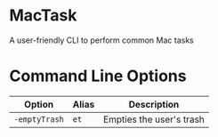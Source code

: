 # MacTask
A user-friendly CLI to perform common Mac tasks

# Command Line Options
|   Option    |   Alias   |    Description    |
|---          |---        |---                |
|`-emptyTrash`|`et`       |Empties the user's trash| 

